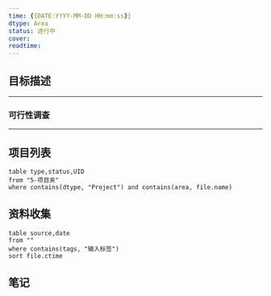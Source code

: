 ```yaml
---
time: {{DATE:YYYY-MM-DD HH:mm:ss}}
dtype: Area
status: 进行中
cover: 
readtime:
---
```


## 目标描述



---
### 可行性调查



---
## 项目列表

```dataview
table type,status,UID
from "5-项目夹"   
where contains(dtype, "Project") and contains(area, file.name)
```


## 资料收集

```dataview
table source,date
from ""   
where contains(tags, "输入标签")
sort file.ctime
```

## 笔记